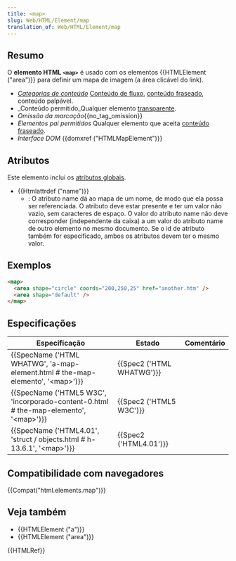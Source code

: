 ```yaml
---
title: <map>
slug: Web/HTML/Element/map
translation_of: Web/HTML/Element/map
---
```

## Resumo

O **elemento HTML `<map>`** é usado com os elementos {{HTMLElement ("area")}} para definir um mapa de imagem (a área clicável do link).

- _[Categorias de conteúdo](/pt-BR/docs/HTML/Content_categories "HTML / Content_categories")_ [Conteúdo de fluxo](/pt-BR/docs/HTML/Content_categories#Flow_content "Categorias HTML / conteúdo # content Fluxo"), [conteúdo fraseado](/pt-BR/docs/HTML/Content_categories#Phrasing_content "Categorias HTML / conteúdo # content Phrasing"), conteúdo palpável.
- \_Conteúdo permitido_Qualquer elemento [transparente](/pt-BR/docs/HTML/Content_categories#Transparent_content_model "https://developer.mozilla.org/en/HTML/Content_categories # Transparent_content_model").
- _Omissão da marcação_{{no_tag_omission}}
- _Elementos pai permitidos_ Qualquer elemento que aceita [conteúdo fraseado](/pt-BR/docs/HTML/Content_categories#Phrasing_content "HTML / Content_categories # Phrasing_content").
- _Interface DOM_ {{domxref ("HTMLMapElement")}}

## Atributos

Este elemento inclui os [atributos globais](/pt-BR/docs/HTML/Global_attributes "HTML / atributos globais").

- {{Htmlattrdef ("name")}}
  - : O atributo name dá ao mapa de um nome, de modo que ela possa ser referenciada. O atributo deve estar presente e ter um valor não vazio, sem caracteres de espaço. O valor do atributo name não deve corresponder (independente da caixa) a um valor do atributo name de outro elemento no mesmo documento. Se o id de atributo também for especificado, ambos os atributos devem ter o mesmo valor.

## Exemplos

```html
<map>
  <area shape="circle" coords="200,250,25" href="another.htm" />
  <area shape="default" />
</map>
```

## Especificações

| Especificação                                                                                                            | Estado                           | Comentário |
| ------------------------------------------------------------------------------------------------------------------------ | -------------------------------- | ---------- |
| {{SpecName ('HTML WHATWG', 'a-map-element.html # the-map-elemento', '&lt;map&gt;')}}         | {{Spec2 ('HTML WHATWG')}} |            |
| {{SpecName ('HTML5 W3C', 'incorporado-content-0.html # the-map-elemento', '&lt;map&gt;')}} | {{Spec2 ('HTML5 W3C')}} |            |
| {{SpecName ('HTML4.01', 'struct / objects.html # h-13.6.1', '&lt;map&gt;')}}                     | {{Spec2 ('HTML4.01')}}     |            |

## Compatibilidade com navegadores

{{Compat("html.elements.map")}}

## Veja também

- {{HTMLElement ("a")}}
- {{HTMLElement ("area")}}

{{HTMLRef}}
